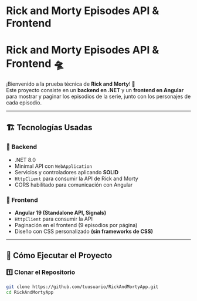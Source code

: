 # Rick and Morty Episodes API & Frontend
# Rick and Morty Episodes API & Frontend 🛸

¡Bienvenido a la prueba técnica de **Rick and Morty**! 🚀  
Este proyecto consiste en un **backend en .NET** y un **frontend en Angular** para mostrar y paginar los episodios de la serie, junto con los personajes de cada episodio.

---

## 🏗️ **Tecnologías Usadas**
### 🔹 Backend
- .NET 8.0
- Minimal API con `WebApplication`
- Servicios y controladores aplicando **SOLID**
- `HttpClient` para consumir la API de Rick and Morty
- CORS habilitado para comunicación con Angular

### 🔹 Frontend
- **Angular 19 (Standalone API, Signals)**
- `HttpClient` para consumir la API
- Paginación en el frontend (9 episodios por página)
- Diseño con CSS personalizado **(sin frameworks de CSS)**

---

## 🚀 **Cómo Ejecutar el Proyecto**
### 1️⃣ Clonar el Repositorio
```bash
git clone https://github.com/tuusuario/RickAndMortyApp.git
cd RickAndMortyApp
